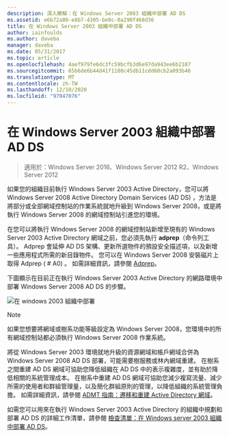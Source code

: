 ```yaml
---
description: 深入瞭解：在 Windows Server 2003 組織中部署 AD DS
ms.assetid: e6b72a80-e8b7-4305-be0c-0a290f468d36
title: 在 Windows Server 2003 組織中部署 AD DS
author: iainfoulds
ms.author: daveba
manager: daveba
ms.date: 05/31/2017
ms.topic: article
ms.openlocfilehash: 4aef979fe6dc3fc59bcfb3d6e97da943ee6b2187
ms.sourcegitcommit: 65b6de6b44d41f1180c45db11cdd60cb2a093b46
ms.translationtype: MT
ms.contentlocale: zh-TW
ms.lasthandoff: 12/10/2020
ms.locfileid: "97047076"
---
```

# <a name="deploying-ad-ds-in-a-windows-server-2003-organization"></a>在 Windows Server 2003 組織中部署 AD DS

> 適用於：Windows Server 2016、Windows Server 2012 R2、Windows Server 2012

如果您的組織目前執行 Windows Server 2003 Active Directory，您可以將 Windows Server 2008 Active Directory Domain Services (AD DS) ，方法是將部分或全部網域控制站的作業系統就地升級到 Windows Server 2008，或是將執行 Windows Server 2008 的網域控制站引進您的環境。

在您可以將執行 Windows Server 2008 的網域控制站新增至現有的 Windows Server 2003 Active Directory 網域之前，您必須先執行 **adprep**（命令列工具）。 Adprep 會延伸 AD DS 架構、更新所選物件的預設安全描述項，以及新增一些應用程式所需的新目錄物件。 您可以在 Windows Server 2008 安裝磁片上取得 Adprep ( # A0) 。 如需詳細資訊，請參閱 [Adprep](/previous-versions/windows/it-pro/windows-server-2012-r2-and-2012/cc731728(v=ws.11))。

下圖顯示在目前正在執行 Windows Server 2003 Active Directory 的網路環境中部署 Windows Server 2008 AD DS 的步驟。

![在 windows 2003 組織中部署](media/Deploying-AD-DS-in-a-Windows-Server-2003-Organization/900c4eee-1119-4a9a-9310-755597428b71.gif)

> [!NOTE]
> 如果您想要將網域或樹系功能等級設定為 Windows Server 2008，您環境中的所有網域控制站都必須執行 Windows Server 2008 作業系統。

將從 Windows Server 2003 環境就地升級的資源網域和帳戶網域合併為 Windows Server 2008 AD DS 部署，可能需要樹服務或林內網域重建。 在樹系之間重建 AD DS 網域可協助您降低組織在 AD DS 中的表示複雜度，並有助於降低相關的系統管理成本。 在樹系中重建 AD DS 網域可協助您減少複寫流量、減少所需的使用者和群組管理量，以及簡化群組原則的管理，以降低組織的系統管理負擔。 如需詳細資訊，請參閱 [ADMT 指南：遷移和重建 Active Directory 網域](/previous-versions/windows/it-pro/windows-server-2008-r2-and-2008/cc974332(v=ws.10))。

如需您可以用來在執行 Windows Server 2003 Active Directory 的組織中規劃和部署 AD DS 的詳細工作清單，請參閱 [檢查清單：在 Windows server 2003 組織中部署 AD DS](/previous-versions/windows/it-pro/windows-server-2008-r2-and-2008/cc771407(v=ws.10))。
